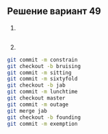 ## Решение вариант 49 
 1. 
 ```bash
``` 
 2.
 ```bash
git commit -m constrain
git checkout -b bruising
git commit -m sitting
git commit -m sixtyfold
git checkout -b jab
git commit -m lunchtime
git checkout master
git commit -m outage
git merge jab
git checkout -b founding
git commit -m exemption
```